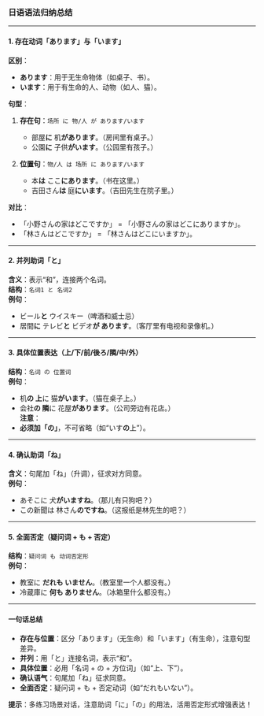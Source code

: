 ### 日语语法归纳总结

---

#### **1. 存在动词「あります」与「います」**  
**区别**：  
- **あります**：用于无生命物体（如桌子、书）。  
- **います**：用于有生命的人、动物（如人、猫）。  

**句型**：  
1. **存在句**：`场所 に 物/人 が あります/います`  
   - 部屋**に** 机**があります**。（房间里有桌子。）  
   - 公園**に** 子供**がいます**。（公园里有孩子。）  

2. **位置句**：`物/人 は 场所 に あります/います`  
   - 本**は** ここ**にあります**。（书在这里。）  
   - 吉田さん**は** 庭**にいます**。（吉田先生在院子里。）  

**对比**：  
- 「小野さんの家はどこですか」 = 「小野さんの家はどこにありますか」。  
- 「林さんはどこですか」 = 「林さんはどこにいますか」。  

---

#### **2. 并列助词「と」**  
**含义**：表示“和”，连接两个名词。  
**结构**：`名词1 と 名词2`  
**例句**：  
- ビール**と** ウイスキー（啤酒和威士忌）  
- 居間**に** テレビ**と** ビデオ**が あります**。（客厅里有电视和录像机。）  

---

#### **3. 具体位置表达（上/下/前/後ろ/隣/中/外）**  
**结构**：`名词 の 位置词`  
**例句**：  
- 机**の 上**に 猫**がいます**。（猫在桌子上。）  
- 会社**の 隣**に 花屋**があります**。（公司旁边有花店。）  
**注意**：  
- **必须加「の」**，不可省略（如“いす**の**上”）。  

---

#### **4. 确认助词「ね」**  
**含义**：句尾加「ね」（升调），征求对方同意。  
**例句**：  
- あそこに 犬**がいますね**。（那儿有只狗吧？）  
- この新聞は 林さん**のですね**。（这报纸是林先生的吧？）  

---

#### **5. 全面否定（疑问词 + も + 否定）**  
**结构**：`疑问词 も 动词否定形`  
**例句**：  
- 教室に **だれも いません**。（教室里一个人都没有。）  
- 冷蔵庫に **何も ありません**。（冰箱里什么都没有。）  

---

#### **一句话总结**  
- **存在与位置**：区分「あります」（无生命）和「います」（有生命），注意句型差异。  
- **并列**：用「と」连接名词，表示“和”。  
- **具体位置**：必用「名词 + の + 方位词」（如“上、下”）。  
- **确认语气**：句尾加「ね」征求同意。  
- **全面否定**：疑问词 + も + 否定动词（如“だれもいない”）。  

**提示**：多练习场景对话，注意助词「に」「の」的用法，活用否定形式增强表达！
